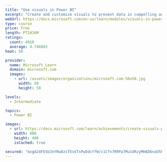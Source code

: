 ```yaml
---
title: "Use visuals in Power BI"
excerpt: "Create and customize visuals to present data in compelling and insightful ways."
webUrl: https://docs.microsoft.com/en-us/learn/modules/visuals-in-power-bi/
type: course
price: Free
length: PT1H16M
ratings:
  count: 4010
  average: 4.746883
heat: 56

provider:
  name: Microsoft Learn
  domain: microsoft.com
  images:
    - url: /assets/images/organizations/microsoft.com-50x50.jpg
      width: 50
      height: 50

levels:
  - Intermediate

topics:
  - Power BI

images:
  - url: https://docs.microsoft.com/learn/achievements/create-visuals-power-bi-desktop-social.png
    width: 800
    height: 400
    isCached: true

secured: "mzgA24FESUJeYRw8zsTEskTsPwDdcYfW/c1Cfn7RRPa7Mu14RzyMHAD6naU5PyH1eW+/Y8bYwAsSmH+efjug+c7ko4CaQD8ATckF4o05hMNg2AyuWKmVTx3r74LshJLxUT8jXEHTjmFdF3GhIA0u80eBnsDzkUinqAOIiYyxI3bEgOuAZP4uzfhL3uOereMw2BhO2Ona5FSVgBnRNUZ6Pc5MP3ieLIHN8e6r3dYnYm4ouoZ/iDUoJsz1ncgDpXe+o1M8wj6+QjfnvZvKwOjAvH2GH0yfbcdscX5t1ZiAwXgegv2N2EHHFz0jezxBXbqXi+NN2q8zDa28mrDqggvE4tNnfQnWL+eGaAJ7P7DMN/qU2kES3WHLzaY0CPE7wxvoH3PhZ1AoES3OnDtaLRUyjbUzrl2v54qOIhPzevKawfU=;eI7N7XKh07xjXhI2r/FXFg=="
---
```


